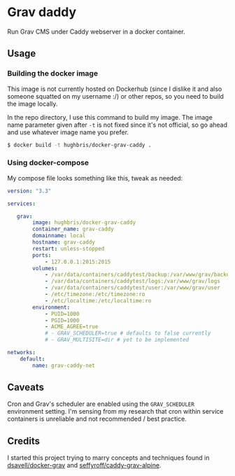 # Grav daddy

Run Grav CMS under Caddy webserver in a docker container.

## Usage

### Building the docker image

This image is not currently hosted on Dockerhub (since I dislike it and also someone squatted on my username :/) or other repos, so you need to build the image locally.

In the repo directory, I use this command to build my image. The image name parameter given after `-t` is not fixed since it's not official, so go ahead and use whatever image name you prefer.

```sh
$ docker build -t hughbris/docker-grav-caddy .
```

### Using docker-compose

My compose file looks something like this, tweak as needed:

```yaml
version: "3.3"

services:

   grav:
        image: hughbris/docker-grav-caddy
        container_name: grav-caddy
        domainname: local
        hostname: grav-caddy
        restart: unless-stopped
        ports:
            - 127.0.0.1:2015:2015
        volumes:
            - /var/data/containers/caddytest/backup:/var/www/grav/backup
            - /var/data/containers/caddytest/logs:/var/www/grav/logs
            - /var/data/containers/caddytest/user:/var/www/grav/user
            - /etc/timezone:/etc/timezone:ro
            - /etc/localtime:/etc/localtime:ro
        environment:
            - PUID=1000
            - PGID=1000
            - ACME_AGREE=true
            # - GRAV_SCHEDULER=true # defaults to false currently
            # - GRAV_MULTISITE=dir # yet to be implemented

networks:
    default:
        name: grav-caddy-net
```

## Caveats

Cron and Grav's scheduler are enabled using the `GRAV_SCHEDULER` environment setting. I'm sensing from my research that cron within service containers is unreliable and not recommended / best practice.

## Credits

I started this project trying to marry concepts and techniques found in [dsavell/docker-grav](https://github.com/dsavell/docker-grav) and [seffyroff/caddy-grav-alpine](https://github.com/seffyroff/caddy-grav-alpine).
